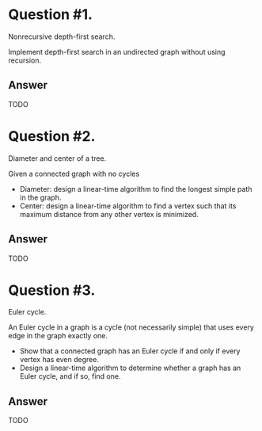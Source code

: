 # Question #1.
Nonrecursive depth-first search.

Implement depth-first search in an undirected graph without using recursion.

## Answer
TODO

# Question #2.
Diameter and center of a tree.

Given a connected graph with no cycles
* Diameter: design a linear-time algorithm to find the longest simple path in the graph.
* Center: design a linear-time algorithm to find a vertex such that its maximum distance from any other vertex is minimized.

## Answer
TODO

# Question #3.
Euler cycle.

An Euler cycle in a graph is a cycle (not necessarily simple) that uses every edge in the graph exactly one.
* Show that a connected graph has an Euler cycle if and only if every vertex has even degree.
* Design a linear-time algorithm to determine whether a graph has an Euler cycle, and if so, find one.

## Answer
TODO